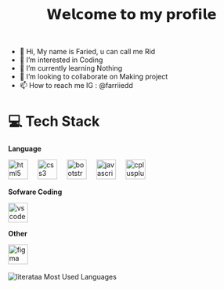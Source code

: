 <h1 align="center"> 𝗪𝗲𝗹𝗰𝗼𝗺𝗲 𝘁𝗼 𝗺𝘆 𝗽𝗿𝗼𝗳𝗶𝗹𝗲 </h1><br/>

- 👋 Hi, My name is Faried, u can call me Rid
- 👀 I’m interested in Coding
- 🌱 I’m currently learning Nothing
- 💞️ I’m looking to collaborate on Making project
- 📫 How to reach me IG : @farriiedd 


# 💻 Tech Stack
**Language** <div align="left"> 
  <img src="https://skillicons.dev/icons?i=html" height="40" alt="html5"  />
  <img width="12" />
  <img src="https://skillicons.dev/icons?i=css" height="40" alt="css3"  />
  <img width="12" />
  <img src="https://skillicons.dev/icons?i=bootstrap" height="40" alt="bootstrap"  />
  <img width="12" />
  <img src="https://skillicons.dev/icons?i=js" height="40" alt="javascript"  />
  <img width="12" />
  <img src="https://skillicons.dev/icons?i=cpp" height="40" alt="cplusplus"  />
  

**Sofware Coding** <div align="left"> 
  <img src="https://skillicons.dev/icons?i=vscode" height="40" alt="vscode"  />
</div>

**Other** <div align="left">
  <img src="https://skillicons.dev/icons?i=figma" height="40" alt="figma"  />
  <img width="12" />

  
![literataa Most Used Languages](https://github-readme-stats.vercel.app/api/top-langs/?username=bitodette)
